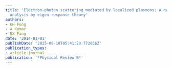 ```yaml
---
title: 'Electron-photon scattering mediated by localized plasmons: A quantitative
  analysis by eigen-response theory'
authors:
- KH Fung
- A Kumar
- NX Fang
date: '2014-01-01'
publishDate: '2025-09-18T05:41:20.772056Z'
publication_types:
- article-journal
publication: '*Physical Review B*'
---
```

